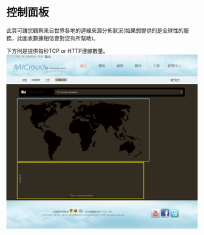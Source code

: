 控制面板
===
此頁可讓您觀察來自世界各地的連線來源分佈狀況(如果想提供的是全球性的服務，此圖表數據相信會對您有所幫助)。


下方則是提供每秒TCP or HTTP連線數量。
<img src='images/Control+Panel+&+Analysis-p3.png' width='650' align='center'/>

